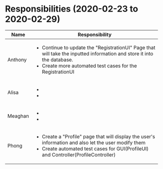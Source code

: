 # Responsibilities (2020-02-23 to 2020-02-29)

| Name | Responsibility |
|----|------------|
| Anthony | <ul><li>Continue to update the "RegistrationUI" Page that will take the inputted information and store it into the database.</li><li>Create more automated test cases for the RegistrationUI</li></ul> |
| Alisa | <ul><li></li><li> |
| Meaghan | <ul><li></li><li></li></ul> |
| Phong | <ul><li>Create a "Profile" page that will display the user's information and also let the user modify them</li><li>Create automated test cases for GUI(ProfileUI) and Controller(ProfileController)</li></ul> |
